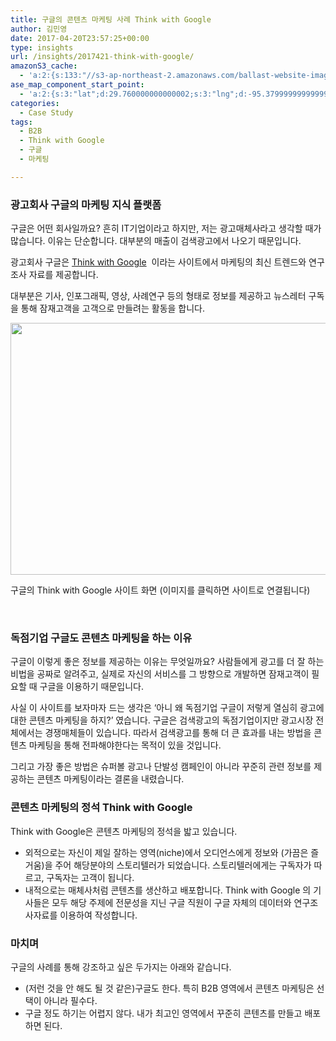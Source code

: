 ```yaml
---
title: 구글의 콘텐츠 마케팅 사례 Think with Google
author: 김민영
date: 2017-04-20T23:57:25+00:00
type: insights
url: /insights/2017421-think-with-google/
amazonS3_cache:
  - 'a:2:{s:133:"//s3-ap-northeast-2.amazonaws.com/ballast-website-images/wp-content/uploads/2017/04/10133149/Screen-Shot-2018-01-10-at-1.26.53-PM.png";i:53974;s:87:"//www.ballast.co.kr/wp-content/uploads/2017/04/Screen-Shot-2018-01-10-at-1.26.53-PM.png";i:53974;}'
ase_map_component_start_point:
  - 'a:2:{s:3:"lat";d:29.760000000000002;s:3:"lng";d:-95.379999999999995;}'
categories:
  - Case Study
tags:
  - B2B
  - Think with Google
  - 구글
  - 마케팅

---
```

### 광고회사 구글의 마케팅 지식 플랫폼

구글은 어떤 회사일까요? 흔히 IT기업이라고 하지만, 저는 광고매체사라고 생각할 때가 많습니다. 이유는 단순합니다. 대부분의 매출이 검색광고에서 나오기 때문입니다.

광고회사 구글은 <a href="https://thinkwithgoogle.com" target="_blank" rel="noopener">Think with Google</a>  이라는 사이트에서 마케팅의 최신 트렌드와 연구조사 자료를 제공합니다.

대부분은 기사, 인포그래픽, 영상, 사례연구 등의 형태로 정보를 제공하고 뉴스레터 구독을 통해 잠재고객을 고객으로 만들려는 활동을 합니다.

[<img class="alignnone wp-image-53974 size-full" src="https://s3-ap-northeast-2.amazonaws.com/ballast-website-images/wp-content/uploads/2017/04/10133149/Screen-Shot-2018-01-10-at-1.26.53-PM.png" alt="" width="700" height="403" srcset="https://s3-ap-northeast-2.amazonaws.com/ballast-website-images/wp-content/uploads/2017/04/10133149/Screen-Shot-2018-01-10-at-1.26.53-PM.png 700w, https://s3-ap-northeast-2.amazonaws.com/ballast-website-images/wp-content/uploads/2017/04/10133149/Screen-Shot-2018-01-10-at-1.26.53-PM-300x173.png 300w, https://s3-ap-northeast-2.amazonaws.com/ballast-website-images/wp-content/uploads/2017/04/10133149/Screen-Shot-2018-01-10-at-1.26.53-PM-400x230.png 400w" sizes="(max-width: 700px) 100vw, 700px" />][1]

구글의 Think with Google 사이트 화면 (이미지를 클릭하면 사이트로 연결됩니다)

&nbsp;

### 독점기업 구글도 콘텐츠 마케팅을 하는 이유

구글이 이렇게 좋은 정보를 제공하는 이유는 무엇일까요? 사람들에게 광고를 더 잘 하는 비법을 공짜로 알려주고, 실제로 자신의 서비스를 그 방향으로 개발하면 잠재고객이 필요할 때 구글을 이용하기 때문입니다.

사실 이 사이트를 보자마자 드는 생각은 &#8216;아니 왜 독점기업 구글이 저렇게 열심히 광고에 대한 콘텐츠 마케팅을 하지?&#8217; 였습니다. 구글은 검색광고의 독점기업이지만 광고시장 전체에서는 경쟁매체들이 있습니다. 따라서 검색광고를 통해 더 큰 효과를 내는 방법을 콘텐츠 마케팅을 통해 전파해야한다는 목적이 있을 것입니다.

그리고 가장 좋은 방법은 슈퍼볼 광고나 단발성 캠페인이 아니라 꾸준히 관련 정보를 제공하는 콘텐츠 마케팅이라는 결론을 내렸습니다.

### 콘텐츠 마케팅의 정석 Think with Google

Think with Google은 콘텐츠 마케팅의 정석을 밟고 있습니다.

  * 외적으로는 자신이 제일 잘하는 영역(niche)에서 오디언스에게 정보와 (가끔은 즐거움)을 주어 해당분야의 스토리텔러가 되었습니다. 스토리텔러에게는 구독자가 따르고, 구독자는 고객이 됩니다.
  * 내적으로는 매체사처럼 콘텐츠를 생산하고 배포합니다. Think with Google 의 기사들은 모두 해당 주제에 전문성을 지닌 구글 직원이 구글 자체의 데이터와 연구조사자료를 이용하여 작성합니다.

### 마치며

구글의 사례를 통해 강조하고 싶은 두가지는 아래와 같습니다.

  * (저런 것을 안 해도 될 것 같은)구글도 한다. 특히 B2B 영역에서 콘텐츠 마케팅은 선택이 아니라 필수다.
  * 구글 정도 하기는 어렵지 않다. 내가 최고인 영역에서 꾸준히 콘텐츠를 만들고 배포하면 된다.

 [1]: https://www.thinkwithgoogle.com
